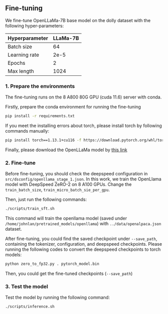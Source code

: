 ## Fine-tuning

We fine-tune OpenLLaMa-7B base model on the dolly dataset with the following hyper-parameters:

| Hyperparameter | LLaMa-7B |
| -------------- | -------- |
| Batch size     | 64 |
| Learning rate  | 2e-5 |
| Epochs         | 2 |
| Max length     | 1024 |

### 1. Prepare the environments

The fine-tuning runs on the 8 A800 80G GPU (cuda 11.6) server with conda.

Firstly, prepare the conda environment for running the fine-tuning

```bash
pip install -r requirements.txt
```

If you meet the installing errors about torch, please install torch by following commands manually:

```bash
pip install torch==1.13.1+cu116 -f https://download.pytorch.org/whl/torch/
```

Finally, please download the OpenLLaMa model by [this link](https://huggingface.co/openlm-research/open_llama_7b_preview_200bt)

### 2. Fine-tune

Before fine-tuning, you should check the deepspeed configuration in `src/dsconfig/openllama_stage_1.json`. In this work, we train the OpenLlama model with DeepSpeed ZeRO-2 on 8 A100 GPUs. Change the `train_batch_size`, `train_micro_batch_sie_per_gpu`.

Then, just run the following commands:

```bash
./scripts/train_sft.sh
```
This command will train the openllama model (saved under `/home/johnlan/pretrained_models/openllama`) with `../data/openalpaca.json` dataset.

After fine-tuning, you could find the saved checkpoint under `--save_path`, containing the tokenizer, configuration, and deepspeed checkpoints.
Please running the following codes to convert the deepspeed checkpoints to torch models:

```bash
python zero_to_fp32.py . pytorch_model.bin
```

Then, you could get the fine-tuned checkpoints (`--save_path`)

### 3. Test the model

Test the model by running the following command:

```bash
./scripts/inference.sh
```
